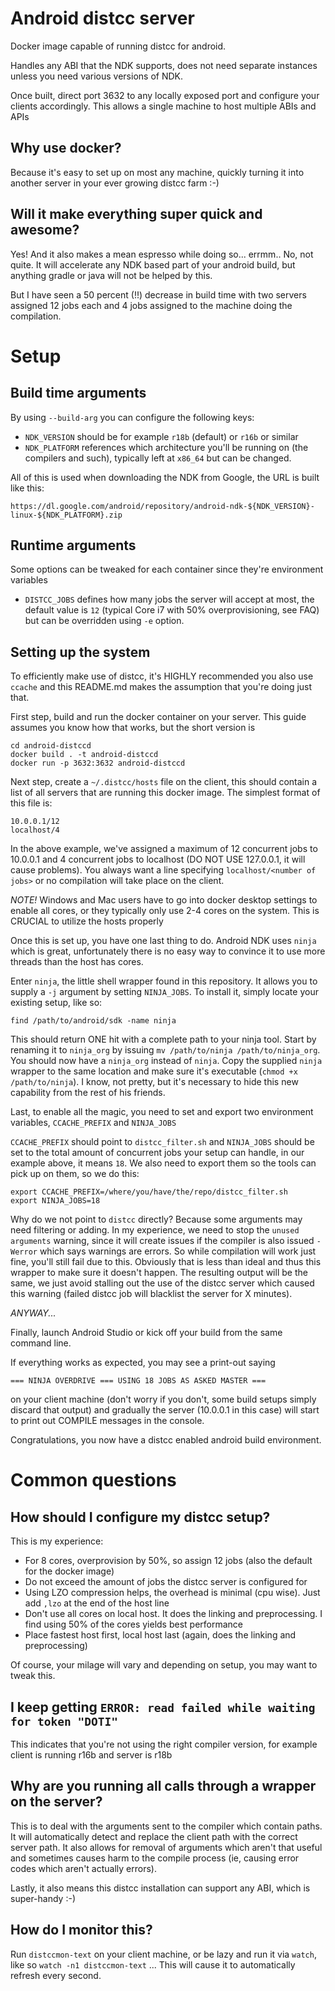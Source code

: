 # Android distcc server

Docker image capable of running distcc for android.

Handles any ABI that the NDK supports, does not need separate instances unless you need
various versions of NDK.

Once built, direct port 3632 to any locally exposed port and configure your
clients accordingly. This allows a single machine to host multiple ABIs and APIs

## Why use docker? 

Because it's easy to set up on most any machine, quickly turning it into another server
in your ever growing distcc farm :-)

## Will it make everything super quick and awesome?

Yes! And it also makes a mean espresso while doing so... errmm.. No, not quite. It will
accelerate any NDK based part of your android build, but anything gradle or java will not
be helped by this.

But I have seen a 50 percent (!!) decrease in build time with two servers assigned 12 jobs each and 4 jobs assigned to the machine doing the compilation.

# Setup

## Build time arguments

By using `--build-arg` you can configure the following keys:

- `NDK_VERSION` should be for example `r18b` (default) or `r16b` or similar
- `NDK_PLATFORM` references which architecture you'll be running on (the compilers and such), typically left at `x86_64` but can be changed.

All of this is used when downloading the NDK from Google, the URL is built like this:

`https://dl.google.com/android/repository/android-ndk-${NDK_VERSION}-linux-${NDK_PLATFORM}.zip`

## Runtime arguments

Some options can be tweaked for each container since they're environment variables

- `DISTCC_JOBS` defines how many jobs the server will accept at most, the default value is `12` (typical Core i7 with 50% overprovisioning, see FAQ) but can be overridden using `-e` option.

## Setting up the system

To efficiently make use of distcc, it's HIGHLY recommended you also use `ccache` and this README.md makes the assumption that you're doing
just that.

First step, build and run the docker container on your server. This guide assumes you know how that works, but the short version is

```
cd android-distccd
docker build . -t android-distccd
docker run -p 3632:3632 android-distccd
```

Next step, create a `~/.distcc/hosts` file on the client, this should contain a list of all servers that are running this docker image. The simplest format
of this file is:

```
10.0.0.1/12
localhost/4
```

In the above example, we've assigned a maximum of 12 concurrent jobs to 10.0.0.1 and 4 concurrent jobs to localhost (DO NOT USE 127.0.0.1, it will cause problems). You always want a line 
specifying `localhost/<number of jobs>` or no compilation will take place on the client.

*NOTE!* Windows and Mac users have to go into docker desktop settings to enable all cores, or they typically only use 2-4 cores on the system. This is CRUCIAL to utilize the hosts properly

Once this is set up, you have one last thing to do. Android NDK uses `ninja` which is great, unfortunately there is no easy way to convince it to use more threads than the host has cores.

Enter `ninja`, the little shell wrapper found in this repository. It allows you to supply a `-j` argument by setting `NINJA_JOBS`. To install it, simply locate your existing setup, like so:

```
find /path/to/android/sdk -name ninja
```
This should return ONE hit with a complete path to your ninja tool. Start by renaming it to `ninja_org` by issuing `mv /path/to/ninja /path/to/ninja_org`. You should now have a `ninja_org` instead of `ninja`.
Copy the supplied `ninja` wrapper to the same location and make sure it's executable (`chmod +x /path/to/ninja`). I know, not pretty, but it's necessary to hide this new capability from the rest of his friends.

Last, to enable all the magic, you need to set and export two environment variables, `CCACHE_PREFIX` and `NINJA_JOBS`

`CCACHE_PREFIX` should point to `distcc_filter.sh` and `NINJA_JOBS` should be set to the total amount of concurrent jobs your setup can handle, in our example above, it means `18`. We also need to export them
so the tools can pick up on them, so we do this:

```
export CCACHE_PREFIX=/where/you/have/the/repo/distcc_filter.sh
export NINJA_JOBS=18
```
Why do we not point to `distcc` directly? Because some arguments may need filtering or adding. In my experience, we need to stop the `unused arguments` warning, since it will create issues if the compiler is also issued `-Werror` which says warnings are errors. So while compilation will work just fine, you'll still fail due to this. Obviously that is less than ideal and thus this wrapper to make sure it doesn't happen. The resulting output will be the same, we just avoid stalling out the use of the distcc server which caused this warning (failed distcc job will blacklist the server for X minutes).

*ANYWAY...*

Finally, launch Android Studio or kick off your build from the same command line.

If everything works as expected, you may see a print-out saying

```
=== NINJA OVERDRIVE === USING 18 JOBS AS ASKED MASTER ===
```

on your client machine (don't worry if you don't, some build setups simply discard that output) and gradually the server (10.0.0.1 in this case) will start to print out COMPILE messages in the console.

Congratulations, you now have a distcc enabled android build environment.

# Common questions

## How should I configure my distcc setup?

This is my experience:
- For 8 cores, overprovision by 50%, so assign 12 jobs (also the default for the docker image)
- Do not exceed the amount of jobs the distcc server is configured for
- Using LZO compression helps, the overhead is minimal (cpu wise). Just add `,lzo` at the end of the host line
- Don't use all cores on local host. It does the linking and preprocessing. I find using 50% of the cores yields best performance
- Place fastest host first, local host last (again, does the linking and preprocessing)

Of course, your milage will vary and depending on setup, you may want to tweak this.

## I keep getting `ERROR: read failed while waiting for token "DOTI"`

This indicates that you're not using the right compiler version, for example client
is running r16b and server is r18b

## Why are you running all calls through a wrapper on the server?

This is to deal with the arguments sent to the compiler which contain paths. It will automatically detect and replace the client path with the correct server path. It also allows for removal of
arguments which aren't that useful and sometimes causes harm to the compile process (ie, causing error codes which aren't actually errors).

Lastly, it also means this distcc installation can support any ABI, which is super-handy :-)

## How do I monitor this?

Run `distccmon-text` on your client machine, or be lazy and run it via `watch`, like so `watch -n1 distccmon-text` ... This will cause it to automatically refresh every second.

